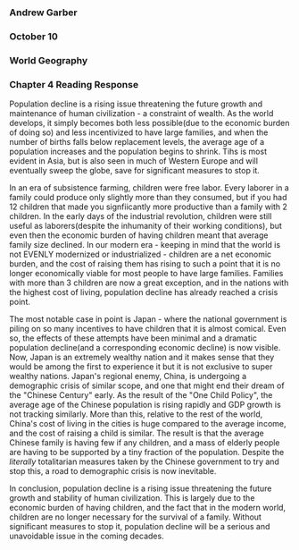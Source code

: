 ### Andrew Garber
### October 10
### World Geography
### Chapter 4 Reading Response

Population decline is a rising issue threatening the future growth and maintenance of human civilization - a constraint of wealth. As the world develops, it simply becomes both less possible(due to the economic burden of doing so) and less incentivized to have large families, and when the number of births falls below replacement levels, the average age of a population increases and the population begins to shrink. Tihs is most evident in Asia, but is also seen in much of Western Europe and will eventually sweep the globe, save for significant measures to stop it.

In an era of subsistence farming, children were free labor. Every laborer in a family could produce only slightly more than they consumed, but if you had 12 children that made you signfiicantly more productive than a family with 2 children. In the early days of the industrial revolution, children were still useful as laborers(despite the inhumanity of their working conditions), but even then the economic burden of having children meant that average family size declined. In our modern era - keeping in mind that the world is not EVENLY modernized or industrialized - children are a net economic burden, and the cost of raising them has rising to such a point that it is no longer economically viable for most people to have large families. Families with more than 3 children are now a great exception, and in the nations with the highest cost of living, population decline has already reached a crisis point.

The most notable case in point is Japan - where the national government is piling on so many incentives to have children that it is almost comical. Even so, the effects of these attempts have been minimal and a dramatic population decline(and a corresponding economic decline) is now visible. Now, Japan is an extremely wealthy nation and it makes sense that they would be among the first to experience it but it is not exclusive to super wealthy nations. Japan's regional enemy, China, is undergoing a demographic crisis of similar scope, and one that might end their dream of the "Chinese Century" early. As the result of the "One Child Policy", the average age of the Chinese population is rising rapidly and GDP growth is not tracking similarly. More than this, relative to the rest of the world, China's cost of living in the cities is huge compared to the average income, and the cost of raising a child is similar. The result is that the average Chinese family is having few if any children, and a mass of elderly people are having to be supported by a tiny fraction of the population. Despite the *literally* totalitarian measures taken by the Chinese government to try and stop this, a road to demographic crisis is now inevitable. 

In conclusion, population decline is a rising issue threatening the future growth and stability of human civilization. This is largely due to the economic burden of having children, and the fact that in the modern world, children are no longer necessary for the survival of a family. Without significant measures to stop it, population decline will be a serious and unavoidable issue in the coming decades.